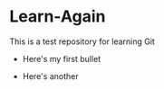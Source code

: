 # Learn-Again

This is a test repository for learning Git

* Here's my first bullet

* Here's another

